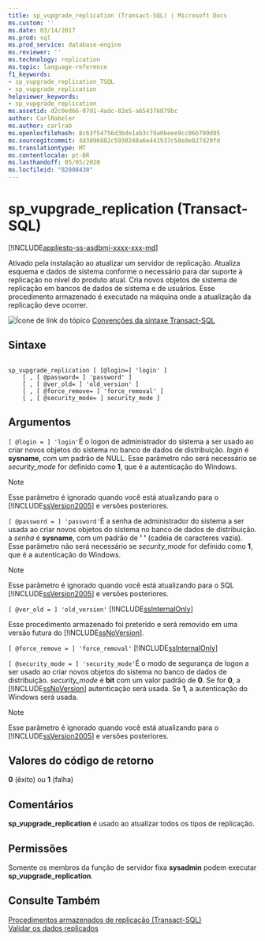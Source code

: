 ```yaml
---
title: sp_vupgrade_replication (Transact-SQL) | Microsoft Docs
ms.custom: ''
ms.date: 03/14/2017
ms.prod: sql
ms.prod_service: database-engine
ms.reviewer: ''
ms.technology: replication
ms.topic: language-reference
f1_keywords:
- sp_vupgrade_replication_TSQL
- sp_vupgrade_replication
helpviewer_keywords:
- sp_vupgrade_replication
ms.assetid: d2c0ed66-07d1-4adc-82e5-a654376879bc
author: CarlRabeler
ms.author: carlrab
ms.openlocfilehash: 8c63f54756d3bde1ab3c79a0beee9cc06b709d05
ms.sourcegitcommit: 4d3896882c5930248a6e441937c50e8e027d29fd
ms.translationtype: MT
ms.contentlocale: pt-BR
ms.lasthandoff: 05/05/2020
ms.locfileid: "82808430"
---
```

# <a name="sp_vupgrade_replication-transact-sql"></a>sp_vupgrade_replication (Transact-SQL)
[!INCLUDE[appliesto-ss-asdbmi-xxxx-xxx-md](../../includes/appliesto-ss-asdbmi-xxxx-xxx-md.md)]

  Ativado pela instalação ao atualizar um servidor de replicação. Atualiza esquema e dados de sistema conforme o necessário para dar suporte à replicação no nível do produto atual. Cria novos objetos de sistema de replicação em bancos de dados de sistema e de usuários. Esse procedimento armazenado é executado na máquina onde a atualização da replicação deve ocorrer.  
  
 ![Ícone de link do tópico](../../database-engine/configure-windows/media/topic-link.gif "Ícone de link do tópico") [Convenções da sintaxe Transact-SQL](../../t-sql/language-elements/transact-sql-syntax-conventions-transact-sql.md)  
  
## <a name="syntax"></a>Sintaxe  
  
```  
  
sp_vupgrade_replication [ [@login=] 'login' ]  
    [ , [ @password= ] 'password' ]  
    [ , [ @ver_old= ] 'old_version' ]  
    [ , [ @force_remove= ] 'force_removal' ]  
    [ , [ @security_mode= ] security_mode ]  
```  
  
## <a name="arguments"></a>Argumentos  
`[ @login = ] 'login'`É o logon de administrador do sistema a ser usado ao criar novos objetos do sistema no banco de dados de distribuição. *login* é **sysname**, com um padrão de NULL. Esse parâmetro não será necessário se *security_mode* for definido como **1**, que é a autenticação do Windows.  
  
> [!NOTE]  
>  Esse parâmetro é ignorado quando você está atualizando para o [!INCLUDE[ssVersion2005](../../includes/ssversion2005-md.md)] e versões posteriores.  
  
`[ @password = ] 'password'`É a senha de administrador do sistema a ser usada ao criar novos objetos do sistema no banco de dados de distribuição. a *senha* é **sysname**, com um padrão de **' '** (cadeia de caracteres vazia). Esse parâmetro não será necessário se *security_mode* for definido como **1**, que é a autenticação do Windows.  
  
> [!NOTE]  
>  Esse parâmetro é ignorado quando você está atualizando para o SQL [!INCLUDE[ssVersion2005](../../includes/ssversion2005-md.md)] e versões posteriores.  
  
`[ @ver_old = ] 'old_version'` [!INCLUDE[ssInternalOnly](../../includes/ssinternalonly-md.md)]  
  
 Esse procedimento armazenado foi preterido e será removido em uma versão futura do [!INCLUDE[ssNoVersion](../../includes/ssnoversion-md.md)].  
  
`[ @force_remove = ] 'force_removal'` [!INCLUDE[ssInternalOnly](../../includes/ssinternalonly-md.md)]  
  
`[ @security_mode = ] 'security_mode'`É o modo de segurança de logon a ser usado ao criar novos objetos do sistema no banco de dados de distribuição. *security_mode* é **bit** com um valor padrão de **0**. Se for **0**, a [!INCLUDE[ssNoVersion](../../includes/ssnoversion-md.md)] autenticação será usada. Se **1**, a autenticação do Windows será usada.  
  
> [!NOTE]  
>  Esse parâmetro é ignorado quando você está atualizando para o [!INCLUDE[ssVersion2005](../../includes/ssversion2005-md.md)] e versões posteriores.  
  
## <a name="return-code-values"></a>Valores do código de retorno  
 **0** (êxito) ou **1** (falha)  
  
## <a name="remarks"></a>Comentários  
 **sp_vupgrade_replication** é usado ao atualizar todos os tipos de replicação.  
  
## <a name="permissions"></a>Permissões  
 Somente os membros da função de servidor fixa **sysadmin** podem executar **sp_vupgrade_replication**.  
  
## <a name="see-also"></a>Consulte Também  
 [Procedimentos armazenados de replicação &#40;Transact-SQL&#41;](../../relational-databases/system-stored-procedures/replication-stored-procedures-transact-sql.md)   
 [Validar os dados replicados](../../relational-databases/replication/validate-data-at-the-subscriber.md)  
  
  
